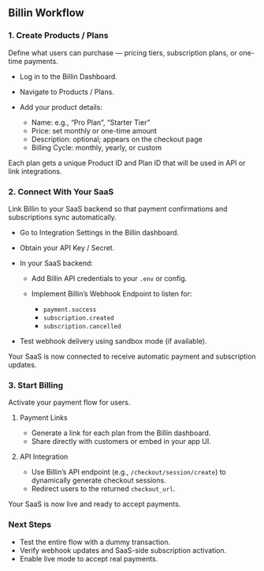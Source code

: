 ## Billin Workflow

### 1. Create Products / Plans

Define what users can purchase — pricing tiers, subscription plans, or one-time payments.

* Log in to the Billin Dashboard.
* Navigate to Products / Plans.
* Add your product details:

  * Name: e.g., “Pro Plan”, “Starter Tier”
  * Price: set monthly or one-time amount
  * Description: optional; appears on the checkout page
  * Billing Cycle: monthly, yearly, or custom

Each plan gets a unique Product ID and Plan ID that will be used in API or link integrations.

### 2. Connect With Your SaaS

Link Billin to your SaaS backend so that payment confirmations and subscriptions sync automatically.

* Go to Integration Settings in the Billin dashboard.
* Obtain your API Key / Secret.
* In your SaaS backend:

  * Add Billin API credentials to your `.env` or config.
  * Implement Billin’s Webhook Endpoint to listen for:

    * `payment.success`
    * `subscription.created`
    * `subscription.cancelled`
* Test webhook delivery using sandbox mode (if available).

Your SaaS is now connected to receive automatic payment and subscription updates.

### 3. Start Billing

Activate your payment flow for users.

1. Payment Links

   * Generate a link for each plan from the Billin dashboard.
   * Share directly with customers or embed in your app UI.

2. API Integration

   * Use Billin’s API endpoint (e.g., `/checkout/session/create`) to dynamically generate checkout sessions.
   * Redirect users to the returned `checkout_url`.

Your SaaS is now live and ready to accept payments.

### Next Steps

* Test the entire flow with a dummy transaction.
* Verify webhook updates and SaaS-side subscription activation.
* Enable live mode to accept real payments.
